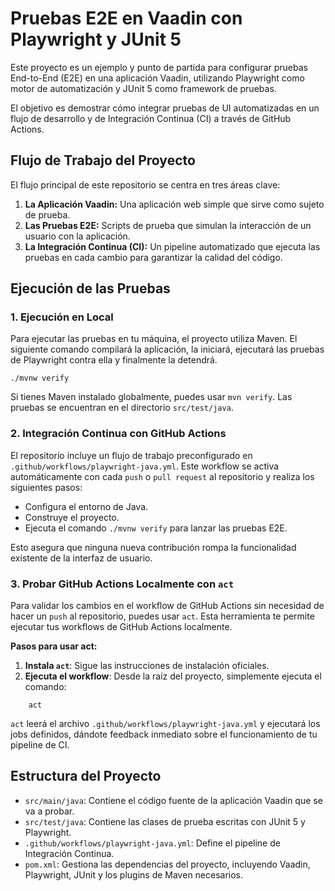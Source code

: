 # Pruebas E2E en Vaadin con Playwright y JUnit 5

Este proyecto es un ejemplo y punto de partida para configurar pruebas End-to-End (E2E) en una aplicación Vaadin,
utilizando Playwright como motor de automatización y JUnit 5 como framework de pruebas.

El objetivo es demostrar cómo
integrar pruebas de UI automatizadas en un flujo de desarrollo y de Integración Continua (CI) a través de GitHub
Actions.

## Flujo de Trabajo del Proyecto

El flujo principal de este repositorio se centra en tres áreas clave:

1. **La Aplicación Vaadin:** Una aplicación web simple
   que sirve como sujeto de prueba.
2. **Las Pruebas E2E:** Scripts de prueba que simulan la interacción de un usuario con la
   aplicación.
3. **La Integración Continua (CI):** Un pipeline automatizado que ejecuta las pruebas en cada cambio para
   garantizar la calidad del código.

## Ejecución de las Pruebas

### 1. Ejecución en Local

Para ejecutar las pruebas en tu máquina, el proyecto utiliza Maven. El siguiente comando compilará la aplicación, la
iniciará, ejecutará las pruebas de Playwright contra ella y finalmente la detendrá.

```shell
./mvnw verify
```

Si tienes Maven instalado globalmente, puedes usar `mvn verify`. Las pruebas se encuentran en el directorio
`src/test/java`.

### 2. Integración Continua con GitHub Actions

El repositorio incluye un flujo de trabajo preconfigurado en `.github/workflows/playwright-java.yml`. Este workflow se
activa
automáticamente con cada `push` o `pull request` al repositorio y realiza los siguientes pasos:

* Configura el entorno de Java.
* Construye el proyecto.
* Ejecuta el comando `./mvnw verify` para lanzar las pruebas E2E.

Esto asegura que ninguna nueva contribución rompa la funcionalidad existente de la interfaz de usuario.

### 3. Probar GitHub Actions Localmente con `act`

Para validar los cambios en el workflow de GitHub Actions sin necesidad de hacer un `push` al repositorio, puedes usar
`act`. Esta herramienta te permite ejecutar tus workflows de GitHub Actions localmente.

**Pasos para usar act:**

1. **Instala `act`**: Sigue las instrucciones de instalación oficiales.
2. **Ejecuta el workflow**: Desde la raíz del proyecto, simplemente ejecuta el comando:

```shell
    act
```

`act` leerá el archivo `.github/workflows/playwright-java.yml` y ejecutará los jobs definidos, dándote feedback
inmediato sobre el
funcionamiento de tu pipeline de CI.

## Estructura del Proyecto

* `src/main/java`: Contiene el código fuente de la aplicación Vaadin que se va a probar.
* `src/test/java`: Contiene las clases de prueba escritas con JUnit 5 y Playwright.
* `.github/workflows/playwright-java.yml`: Define el pipeline de Integración Continua.
* `pom.xml`: Gestiona las dependencias del proyecto, incluyendo Vaadin, Playwright, JUnit y los plugins de Maven
  necesarios.
